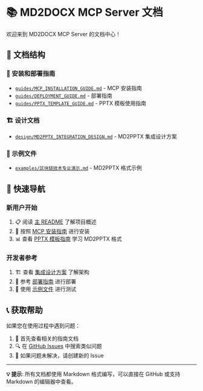 # 📚 MD2DOCX MCP Server 文档

欢迎来到 MD2DOCX MCP Server 的文档中心！

## 📖 文档结构

### 🚀 安装和部署指南
- [`guides/MCP_INSTALLATION_GUIDE.md`](guides/MCP_INSTALLATION_GUIDE.md) - MCP 安装指南
- [`guides/DEPLOYMENT_GUIDE.md`](guides/DEPLOYMENT_GUIDE.md) - 部署指南  
- [`guides/PPTX_TEMPLATE_GUIDE.md`](guides/PPTX_TEMPLATE_GUIDE.md) - PPTX 模板使用指南

### 🏗️ 设计文档
- [`design/MD2PPTX_INTEGRATION_DESIGN.md`](design/MD2PPTX_INTEGRATION_DESIGN.md) - MD2PPTX 集成设计方案

### 📝 示例文件
- [`examples/区块链技术专业演示.md`](examples/区块链技术专业演示.md) - MD2PPTX 格式示例

## 🔗 快速导航

### 新用户开始
1. 📋 阅读 [主 README](../README.md) 了解项目概述
2. 🚀 按照 [MCP 安装指南](guides/MCP_INSTALLATION_GUIDE.md) 进行安装
3. 📊 查看 [PPTX 模板指南](guides/PPTX_TEMPLATE_GUIDE.md) 学习 MD2PPTX 格式

### 开发者参考
1. 🏗️ 查看 [集成设计方案](design/MD2PPTX_INTEGRATION_DESIGN.md) 了解架构
2. 🚀 参考 [部署指南](guides/DEPLOYMENT_GUIDE.md) 进行部署
3. 📝 使用 [示例文件](examples/) 进行测试

## 📞 获取帮助

如果您在使用过程中遇到问题：

1. 📖 首先查看相关的指南文档
2. 🔍 在 [GitHub Issues](https://github.com/ddipass/md2docx-mcp-server/issues) 中搜索类似问题
3. 🐛 如果问题未解决，请创建新的 Issue

---

**💡 提示**: 所有文档都使用 Markdown 格式编写，可以直接在 GitHub 或支持 Markdown 的编辑器中查看。
